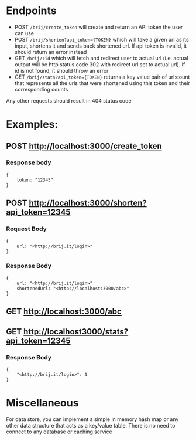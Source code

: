 
# Endpoints
* POST `/brij/create_token` will create and return an API token the user can use
* POST `/brij/shorten?api_token={TOKEN}` which will take a given url as its input, shortens it and sends back shortened url. If api token is invalid, it should return an error instead
* GET `/brij/:id` which will fetch and redirect user to actual url (i.e. actual output will be http status code 302 with redirect url set to actual url). If id is not found, it should throw an error
* GET `/brij/stats?api_token={TOKEN}` returns a key value pair of url:count that represents all the urls that were shortened using this token and their corresponding counts
    
Any other requests should result in 404 status code

# Examples:

## POST <http://localhost:3000/create_token>
### Response body
```
{
    token: "12345"
}
```

## POST <http://localhost:3000/shorten?api_token=12345>
### Request Body
```
{
    url: "<http://brij.it/login>"
}
```
### Response Body
```
{
    url: "<http://brij.it/login>"
    shortenedUrl: "<http://localhost:3000/abc>"
}
```
## GET <http://localhost:3000/abc>
## GET <http://localhost3000/stats?api_token=12345>
### Response Body
```
{
    "<http://brij.it/login>": 1 
}
```

# Miscellaneous
For data store, you can implement a simple in memory hash map or any other data structure that acts as a key/value table. There is no need to connect to any database or caching service
